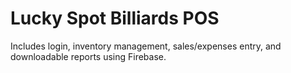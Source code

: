 # Lucky Spot Billiards POS

Includes login, inventory management, sales/expenses entry, and downloadable reports using Firebase.